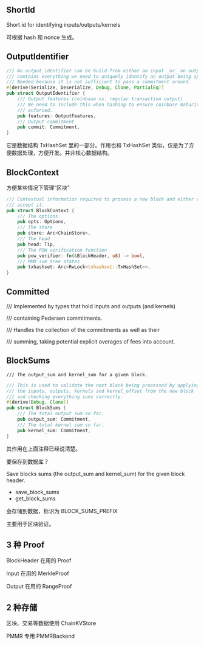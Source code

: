 ## ShortId

Short id for identifying inputs/outputs/kernels

可根据 hash 和 nonce 生成。

## OutputIdentifier

```rust
/// An output_identifier can be build from either an input _or_ an output and
/// contains everything we need to uniquely identify an output being spent.
/// Needed because it is not sufficient to pass a commitment around.
#[derive(Serialize, Deserialize, Debug, Clone, PartialEq)]
pub struct OutputIdentifier {
    /// Output features (coinbase vs. regular transaction output)
    /// We need to include this when hashing to ensure coinbase maturity can be
    /// enforced.
    pub features: OutputFeatures,
    /// Output commitment
    pub commit: Commitment,
}
```

它是数据结构 TxHashSet 里的一部分。作用也和 TxHashSet 类似，仅是为了方便数据处理，方便开发。并非核心数据结构。

## BlockContext

方便某些情况下管理“区块”

```rust
/// Contextual information required to process a new block and either reject or
/// accept it.
pub struct BlockContext {
    /// The options
    pub opts: Options,
    /// The store
    pub store: Arc<ChainStore>,
    /// The head
    pub head: Tip,
    /// The POW verification function
    pub pow_verifier: fn(&BlockHeader, u8) -> bool,
    /// MMR sum tree states
    pub txhashset: Arc<RwLock<txhashset::TxHashSet>>,
}
```

## Committed

/// Implemented by types that hold inputs and outputs \(and kernels\)

/// containing Pedersen commitments.

/// Handles the collection of the commitments as well as their

/// summing, taking potential explicit overages of fees into account.

## BlockSums

```
/// The output_sum and kernel_sum for a given block.
```

```rust
/// This is used to validate the next block being processed by applying
/// the inputs, outputs, kernels and kernel_offset from the new block
/// and checking everything sums correctly.
#[derive(Debug, Clone)]
pub struct BlockSums {
    /// The total output sum so far.
    pub output_sum: Commitment,
    /// The total kernel sum so far.
    pub kernel_sum: Commitment,
}
```

其作用在上面注释已经说清楚。

要保存到数据库？

Save blocks sums \(the output\_sum and kernel\_sum\) for the given block header.

* save\_block\_sums
* get\_block\_sums

会存储到数据，标识为 BLOCK\_SUMS\_PREFIX

主要用于区块验证。

## 3 种 Proof

BlockHeader 在用的 Proof

Input 在用的 MerkleProof

Output 在用的 RangeProof

## 2 种存储

区块、交易等数据使用 ChainKVStore

PMMR 专用 PMMRBackend





